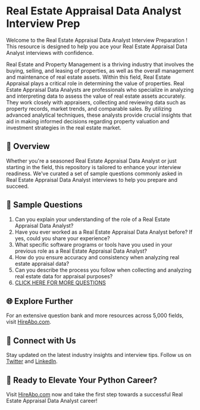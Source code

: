 # Real Estate Appraisal Data Analyst Interview Prep

Welcome to the Real Estate Appraisal Data Analyst Interview Preparation ! This resource is designed to help you ace your Real Estate Appraisal Data Analyst interviews with confidence.

Real Estate and Property Management is a thriving industry that involves the buying, selling, and leasing of properties, as well as the overall management and maintenance of real estate assets. Within this field, Real Estate Appraisal plays a critical role in determining the value of properties. Real Estate Appraisal Data Analysts are professionals who specialize in analyzing and interpreting data to assess the value of real estate assets accurately. They work closely with appraisers, collecting and reviewing data such as property records, market trends, and comparable sales. By utilizing advanced analytical techniques, these analysts provide crucial insights that aid in making informed decisions regarding property valuation and investment strategies in the real estate market.

## 🚀 Overview

Whether you're a seasoned Real Estate Appraisal Data Analyst or just starting in the field, this repository is tailored to enhance your interview readiness. We've curated a set of sample questions commonly asked in Real Estate Appraisal Data Analyst interviews to help you prepare and succeed.

## 📝 Sample Questions

1. Can you explain your understanding of the role of a Real Estate Appraisal Data Analyst?
2. Have you ever worked as a Real Estate Appraisal Data Analyst before? If yes, could you share your experience?
3. What specific software programs or tools have you used in your previous role as a Real Estate Appraisal Data Analyst?
4. How do you ensure accuracy and consistency when analyzing real estate appraisal data?
5. Can you describe the process you follow when collecting and analyzing real estate data for appraisal purposes?
6. [CLICK HERE FOR MORE QUESTIONS](https://hireabo.com/job/21_2_18/Real%20Estate%20Appraisal%20Data%20Analyst)

## 🌐 Explore Further

For an extensive question bank and more resources across 5,000 fields, visit [HireAbo.com](https://www.hireabo.com).

## 📱 Connect with Us

Stay updated on the latest industry insights and interview tips. Follow us on [Twitter](https://twitter.com/hireabo) and [LinkedIn](https://www.linkedin.com/in/hire-abo-3609972a8/).

## 🚀 Ready to Elevate Your Python Career?

Visit [HireAbo.com](https://www.hireabo.com) now and take the first step towards a successful Real Estate Appraisal Data Analyst career!